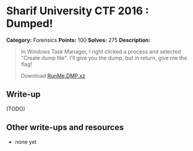 # Sharif University CTF 2016 : Dumped!

**Category:** Forensics
**Points:** 100
**Solves:** 275
**Description:**

> In Windows Task Manager, I right clicked a process and selected "Create dump file". I'll give you the dump, but in return, give me the flag!
> 
> Download [RunMe.DMP.xz](./RunMe.DMP.xz)


## Write-up

(TODO)

## Other write-ups and resources

* none yet
